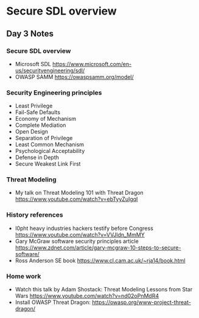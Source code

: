 # Secure SDL overview

## Day 3 Notes

### Secure SDL overview
- Microsoft SDL https://www.microsoft.com/en-us/securityengineering/sdl/
- OWASP SAMM https://owaspsamm.org/model/

### Security Engineering principles
- Least Privilege
- Fail-Safe Defaults
- Economy of Mechanism
- Complete Mediation 
- Open Design
- Separation of Privilege
- Least Common Mechanism
- Psychological Acceptability
- Defense in Depth
- Secure Weakest Link First

### Threat Modeling
- My talk on Threat Modeling 101 with Threat Dragon https://www.youtube.com/watch?v=ebTyyZuIgqI

### History references
- l0pht heavy industries hackers testify before Congress https://www.youtube.com/watch?v=VVJldn_MmMY
- Gary McGraw software security principles article https://www.zdnet.com/article/gary-mcgraw-10-steps-to-secure-software/
- Ross Anderson SE book https://www.cl.cam.ac.uk/~rja14/book.html

### Home work
- Watch this talk by Adam Shostack: Threat Modeling Lessons from Star Wars https://www.youtube.com/watch?v=nd02oPnMdR4
- Install OWASP Threat Dragon: https://owasp.org/www-project-threat-dragon/
